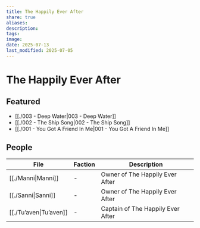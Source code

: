 ```yaml
---
title: The Happily Ever After
share: true
aliases: 
description: 
tags: 
image: 
date: 2025-07-13
last_modified: 2025-07-05
---
```

# The Happily Ever After

## Featured
- [[./003 - Deep Water|003 - Deep Water]]
- [[./002 - The Ship Song|002 - The Ship Song]]
- [[./001 - You Got A Friend In Me|001 - You Got A Friend In Me]]

## People
| File                                       | Faction | Description                       |
| ------------------------------------------ | ------- | --------------------------------- |
| [[./Manni\|Manni]]     | \-      | Owner of The Happily Ever After   |
| [[./Sanni\|Sanni]]     | \-      | Owner of The Happily Ever After   |
| [[./Tu’aven\|Tu’aven]] | \-      | Captain of The Happily Ever After |

